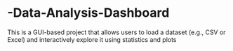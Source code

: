 # -Data-Analysis-Dashboard
This is a GUI-based project that allows users to load a dataset (e.g., CSV or Excel) and interactively explore it using statistics and plots
